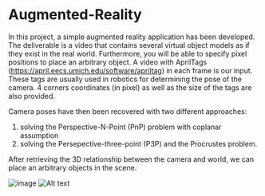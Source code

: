 # Augmented-Reality

In this project, a simple augmented reality application has been developed. The deliverable is a video that contains several virtual object models as if they exist in the real
world. Furthermore, you will be able to specify pixel positions to place an arbitrary
object.
A video with AprilTags (https://april.eecs.umich.edu/software/apriltag) in each frame is our input. These tags are usually used in robotics for determining the pose of the
camera. 4 corners coordinates (in pixel) as well as the size of the tags are also provided. 

Camera poses have then been recovered with two different approaches: 
1) solving the Perspective-N-Point (PnP) problem with coplanar assumption
2) solving the Persepective-three-point (P3P) and the Procrustes problem.

After retrieving the 3D relationship between the camera and world, we can place an
arbitrary objects in the scene.

![image](https://drive.google.com/uc?export=view&id=12RKcF5_6rjIMhtI6V4MtwTPQtAdVa7LG)
![Alt text](https://drive.google.com/uc?export=view&id=GdhrDuaCke1QHsdIZL6H1airMs1pjf)

